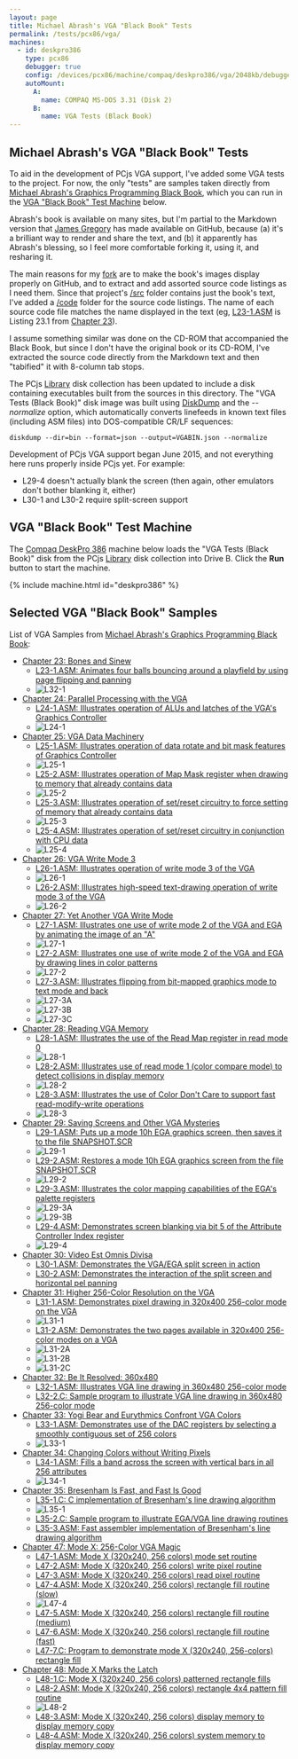 ```yaml
---
layout: page
title: Michael Abrash's VGA "Black Book" Tests
permalink: /tests/pcx86/vga/
machines:
  - id: deskpro386
    type: pcx86
    debugger: true
    config: /devices/pcx86/machine/compaq/deskpro386/vga/2048kb/debugger/machine.xml
    autoMount:
      A:
        name: COMPAQ MS-DOS 3.31 (Disk 2)
      B:
        name: VGA Tests (Black Book)
---
```


Michael Abrash's VGA "Black Book" Tests
---------------------------------------

To aid in the development of PCjs VGA support, I've added some VGA tests to the project.
For now, the only "tests" are samples taken directly from
[Michael Abrash's Graphics Programming Black Book](https://github.com/jeffpar/abrash-black-book), which you
can run in the [VGA "Black Book" Test Machine](#vga-black-book-test-machine) below.

Abrash's book is available on many sites, but I'm partial to the Markdown version that [James Gregory](https://github.com/jagregory)
has made available on GitHub, because (a) it's a brilliant way to render and share the text, and (b) it apparently has
Abrash's blessing, so I feel more comfortable forking it, using it, and resharing it.

The main reasons for my [fork](https://github.com/jeffpar/abrash-black-book) are to make the book's
images display properly on GitHub, and to extract and add assorted source code listings as I need them.  Since that
project's [/src](https://github.com/jeffpar/abrash-black-book/tree/master/src) folder contains just the book's text,
I've added a [/code](https://github.com/jeffpar/abrash-black-book/tree/master/code) folder for the source code listings.
The name of each source code file matches the name displayed in the text (eg, [L23-1.ASM](src/L23-1.ASM) is Listing 23.1
from [Chapter 23](https://github.com/jeffpar/abrash-black-book/blob/master/src/chapter-23.md)).

I assume something similar was done on the CD-ROM that accompanied the Black Book, but since I don't have the original
book or its CD-ROM, I've extracted the source code directly from the Markdown text and then "tabified" it with 8-column
tab stops.

The PCjs [Library](/disks/pcx86/library.xml) disk collection has been updated to include a disk containing executables
built from the sources in this directory.  The "VGA Tests (Black Book)" disk image was built using [DiskDump](/modules/diskdump/)
and the *--normalize* option, which automatically converts linefeeds in known text files (including ASM files) into
DOS-compatible CR/LF sequences:

	diskdump --dir=bin --format=json --output=VGABIN.json --normalize

Development of PCjs VGA support began June 2015, and not everything here runs properly inside PCjs yet.  For example:

- L29-4 doesn't actually blank the screen (then again, other emulators don't bother blanking it, either)
- L30-1 and L30-2 require split-screen support

VGA "Black Book" Test Machine
-----------------------------

The [Compaq DeskPro 386](/devices/pcx86/machine/compaq/deskpro386/vga/2048kb/) machine below loads the
"VGA Tests (Black Book)" disk from the PCjs [Library](/disks/pcx86/library.xml) disk collection into Drive B.
Click the **Run** button to start the machine.

{% include machine.html id="deskpro386" %}

Selected VGA "Black Book" Samples 
---------------------------------

List of VGA Samples from [Michael Abrash's Graphics Programming Black Book](https://github.com/jeffpar/abrash-black-book):

 * [Chapter 23: Bones and Sinew](https://github.com/jeffpar/abrash-black-book/blob/master/src/chapter-23.md)
	 * [L23-1.ASM: Animates four balls bouncing around a playfield by using page flipping and panning](src/L23-1.ASM)
	 * ![L32-1](images/L23-1.png)
 * [Chapter 24: Parallel Processing with the VGA](https://github.com/jeffpar/abrash-black-book/blob/master/src/chapter-24.md)
	 * [L24-1.ASM: Illustrates operation of ALUs and latches of the VGA's Graphics Controller](src/L24-1.ASM) 
	 * ![L24-1](images/L24-1.png)
 * [Chapter 25: VGA Data Machinery](https://github.com/jeffpar/abrash-black-book/blob/master/src/chapter-25.md)
	 * [L25-1.ASM: Illustrates operation of data rotate and bit mask features of Graphics Controller](src/L25-1.ASM) 
	 * ![L25-1](images/L25-1.png) 
	 * [L25-2.ASM: Illustrates operation of Map Mask register when drawing to memory that already contains data](src/L25-2.ASM) 
	 * ![L25-2](images/L25-2.png) 
	 * [L25-3.ASM: Illustrates operation of set/reset circuitry to force setting of memory that already contains data](src/L25-3.ASM) 
	 * ![L25-3](images/L25-3.png) 
	 * [L25-4.ASM: Illustrates operation of set/reset circuitry in conjunction with CPU data](src/L25-4.ASM) 
	 * ![L25-4](images/L25-4.png) 
 * [Chapter 26: VGA Write Mode 3](https://github.com/jeffpar/abrash-black-book/blob/master/src/chapter-26.md)
	 * [L26-1.ASM: Illustrates operation of write mode 3 of the VGA](src/L26-1.ASM) 
	 * ![L26-1](images/L26-1.png) 
	 * [L26-2.ASM: Illustrates high-speed text-drawing operation of write mode 3 of the VGA](src/L26-2.ASM) 
	 * ![L26-2](images/L26-2.png) 
 * [Chapter 27: Yet Another VGA Write Mode](https://github.com/jeffpar/abrash-black-book/blob/master/src/chapter-27.md)
	 * [L27-1.ASM: Illustrates one use of write mode 2 of the VGA and EGA by animating the image of an "A"](src/L27-1.ASM) 
	 * ![L27-1](images/L27-1.png) 
	 * [L27-2.ASM: Illustrates one use of write mode 2 of the VGA and EGA by drawing lines in color patterns](src/L27-2.ASM) 
	 * ![L27-2](images/L27-2.png) 
	 * [L27-3.ASM: Illustrates flipping from bit-mapped graphics mode to text mode and back](src/L27-3.ASM) 
	 * ![L27-3A](images/L27-3A.png) 
	 * ![L27-3B](images/L27-3B.png) 
	 * ![L27-3C](images/L27-3C.png) 
 * [Chapter 28: Reading VGA Memory](https://github.com/jeffpar/abrash-black-book/blob/master/src/chapter-28.md)
	 * [L28-1.ASM: Illustrates the use of the Read Map register in read mode 0](src/L28-1.ASM) 
	 * ![L28-1](images/L28-1.png) 
	 * [L28-2.ASM: Illustrates use of read mode 1 (color compare mode) to detect collisions in display memory](src/L28-2.ASM) 
	 * ![L28-2](images/L28-2.png) 
	 * [L28-3.ASM: Illustrates the use of Color Don't Care to support fast read-modify-write operations](src/L28-3.ASM) 
	 * ![L28-3](images/L28-3.png) 
 * [Chapter 29: Saving Screens and Other VGA Mysteries](https://github.com/jeffpar/abrash-black-book/blob/master/src/chapter-29.md)
	 * [L29-1.ASM: Puts up a mode 10h EGA graphics screen, then saves it to the file SNAPSHOT.SCR](src/L29-1.ASM) 
	 * ![L29-1](images/L29-1.png) 
	 * [L29-2.ASM: Restores a mode 10h EGA graphics screen from the file SNAPSHOT.SCR](src/L29-2.ASM) 
	 * ![L29-2](images/L29-2.png) 
	 * [L29-3.ASM: Illustrates the color mapping capabilities of the EGA's palette registers](src/L29-3.ASM) 
	 * ![L29-3A](images/L29-3A.png) 
	 * ![L29-3B](images/L29-3B.png) 
	 * [L29-4.ASM: Demonstrates screen blanking via bit 5 of the Attribute Controller Index register](src/L29-4.ASM) 
	 * ![L29-4](images/L29-4.png) 
 * [Chapter 30: Video Est Omnis Divisa](https://github.com/jeffpar/abrash-black-book/blob/master/src/chapter-30.md)
	 * [L30-1.ASM: Demonstrates the VGA/EGA split screen in action](src/L30-1.ASM) 
	 * [L30-2.ASM: Demonstrates the interaction of the split screen and horizontal pel panning](src/L30-2.ASM) 
 * [Chapter 31: Higher 256-Color Resolution on the VGA](https://github.com/jeffpar/abrash-black-book/blob/master/src/chapter-31.md)
	 * [L31-1.ASM: Demonstrates pixel drawing in 320x400 256-color mode on the VGA](src/L31-1.ASM) 
	 * ![L31-1](images/L31-1.png) 
	 * [L31-2.ASM: Demonstrates the two pages available in 320x400 256-color modes on a VGA](src/L31-2.ASM) 
	 * ![L31-2A](images/L31-2A.png) 
	 * ![L31-2B](images/L31-2B.png) 
	 * ![L31-2C](images/L31-2C.png) 
 * [Chapter 32: Be It Resolved: 360x480](https://github.com/jeffpar/abrash-black-book/blob/master/src/chapter-32.md)
	 * [L32-1.ASM: Illustrates VGA line drawing in 360x480 256-color mode](src/L32-1.ASM) 
	 * [L32-2.C:   Sample program to illustrate VGA line drawing in 360x480 256-color mode](src/L32-2.C) 
 * [Chapter 33: Yogi Bear and Eurythmics Confront VGA Colors](https://github.com/jeffpar/abrash-black-book/blob/master/src/chapter-33.md)
	 * [L33-1.ASM: Demonstrates use of the DAC registers by selecting a smoothly contiguous set of 256 colors](src/L33-1.ASM)
	 * ![L33-1](images/L33-1.png) 
 * [Chapter 34: Changing Colors without Writing Pixels](https://github.com/jeffpar/abrash-black-book/blob/master/src/chapter-34.md)
	 * [L34-1.ASM: Fills a band across the screen with vertical bars in all 256 attributes](src/L34-1.ASM)
	 * ![L34-1](images/L34-1.png) 
 * [Chapter 35: Bresenham Is Fast, and Fast Is Good](https://github.com/jeffpar/abrash-black-book/blob/master/src/chapter-35.md)
	 * [L35-1.C: C implementation of Bresenham's line drawing algorithm](src/L35-1.C)
	 * ![L35-1](images/L35-1.png) 
	 * [L35-2.C: Sample program to illustrate EGA/VGA line drawing routines](src/L35-2.C)
	 * [L35-3.ASM: Fast assembler implementation of Bresenham's line drawing algorithm](src/L35-3.ASM)
 * [Chapter 47: Mode X: 256-Color VGA Magic](https://github.com/jeffpar/abrash-black-book/blob/master/src/chapter-35.md)
	 * [L47-1.ASM: Mode X (320x240, 256 colors) mode set routine](src/L47-1.ASM)
	 * [L47-2.ASM: Mode X (320x240, 256 colors) write pixel routine](src/L47-2.ASM)
	 * [L47-3.ASM: Mode X (320x240, 256 colors) read pixel routine](src/L47-3.ASM)
	 * [L47-4.ASM: Mode X (320x240, 256 colors) rectangle fill routine (slow)](src/L47-4.ASM)
	 * ![L47-4](images/L47-4.png) 
	 * [L47-5.ASM: Mode X (320x240, 256 colors) rectangle fill routine (medium)](src/L47-5.ASM)
	 * [L47-6.ASM: Mode X (320x240, 256 colors) rectangle fill routine (fast)](src/L47-6.ASM)
	 * [L47-7.C: Program to demonstrate mode X (320x240, 256-colors) rectangle fill](src/L47-7.C)
 * [Chapter 48: Mode X Marks the Latch](https://github.com/jeffpar/abrash-black-book/blob/master/src/chapter-48.md)
	 * [L48-1.C: Mode X (320x240, 256 colors) patterned rectangle fills](src/L48-1.C)
	 * [L48-2.ASM: Mode X (320x240, 256 colors) rectangle 4x4 pattern fill routine](src/L48-2.ASM)
	 * ![L48-2](images/L48-2.png) 
	 * [L48-3.ASM: Mode X (320x240, 256 colors) display memory to display memory copy](src/L48-3.ASM)
	 * [L48-4.ASM: Mode X (320x240, 256 colors) system memory to display memory copy](src/L48-4.ASM)

